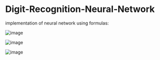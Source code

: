 # Digit-Recognition-Neural-Network

implementation of neural network using formulas:

![image](https://user-images.githubusercontent.com/123382738/222490294-42d53dc5-286d-4d86-aa21-7fb51039bc0d.png)

![image](https://user-images.githubusercontent.com/123382738/222490477-c4d7a1b4-3a11-46cb-9ab9-94eb68014cdb.png)

![image](https://user-images.githubusercontent.com/123382738/222490629-813cbcc6-cc09-4360-9ee3-517dca0eed75.png)
